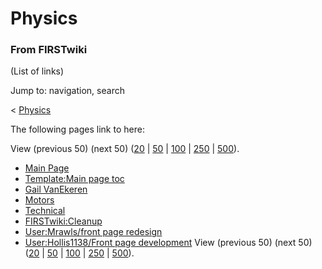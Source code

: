 # Physics

### From FIRSTwiki

(List of links)

Jump to: navigation, search

&lt; [Physics](/index.php?title=Physics&redirect=no "Physics" )  

The following pages link to here:

View (previous 50) (next 50)
([20](/index.php?title=Special:Whatlinkshere/Physics&limit=20&from=0
"Special:Whatlinkshere/Physics" ) |
[50](/index.php?title=Special:Whatlinkshere/Physics&limit=50&from=0
"Special:Whatlinkshere/Physics" ) |
[100](/index.php?title=Special:Whatlinkshere/Physics&limit=100&from=0
"Special:Whatlinkshere/Physics" ) |
[250](/index.php?title=Special:Whatlinkshere/Physics&limit=250&from=0
"Special:Whatlinkshere/Physics" ) |
[500](/index.php?title=Special:Whatlinkshere/Physics&limit=500&from=0
"Special:Whatlinkshere/Physics" )).

  * [Main Page](/index.php/Main_Page "Main Page" )
  * [Template:Main page toc](/index.php/Template:Main_page_toc "Template:Main page toc" )
  * [Gail VanEkeren](/index.php/Gail_VanEkeren "Gail VanEkeren" )
  * [Motors](/index.php/Motors "Motors" )
  * [Technical](/index.php/Technical "Technical" )
  * [FIRSTwiki:Cleanup](/index.php/FIRSTwiki:Cleanup "FIRSTwiki:Cleanup" )
  * [User:Mrawls/front page redesign](/index.php/User:Mrawls/front_page_redesign "User:Mrawls/front page redesign" )
  * [User:Hollis1138/Front page development](/index.php/User:Hollis1138/Front_page_development "User:Hollis1138/Front page development" )
View (previous 50) (next 50)
([20](/index.php?title=Special:Whatlinkshere/Physics&limit=20&from=0
"Special:Whatlinkshere/Physics" ) |
[50](/index.php?title=Special:Whatlinkshere/Physics&limit=50&from=0
"Special:Whatlinkshere/Physics" ) |
[100](/index.php?title=Special:Whatlinkshere/Physics&limit=100&from=0
"Special:Whatlinkshere/Physics" ) |
[250](/index.php?title=Special:Whatlinkshere/Physics&limit=250&from=0
"Special:Whatlinkshere/Physics" ) |
[500](/index.php?title=Special:Whatlinkshere/Physics&limit=500&from=0
"Special:Whatlinkshere/Physics" )).


